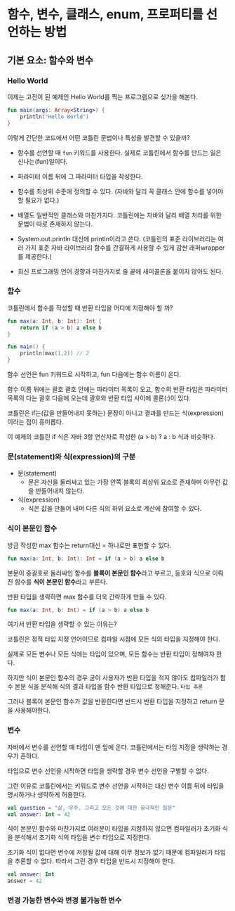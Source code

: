# 함수, 변수, 클래스, enum, 프로퍼티를 선언하는 방법

## 기본 요소: 함수와 변수

### Hello World

이제는 고전이 된 예제인 Hello World를 찍는 프로그램으로 싲가을 해본다.

```kt
fun main(args: Array<String>) {
    println("Hello World")
}
```

이렇게 간단한 코드에서 어떤 코틀린 문법이나 특성을 발견할 수 있을까?

- 함수를 선언할 때 `fun` 키워드를 사용한다. 실제로 코틀린에서 함수를 만드는 일은 신나는(fun)일이다.

- 파라미터 이름 뒤에 그 파라미터 타입을 작성한다.
- 함수를 최상위 수준에 정의할 수 있다. (자바와 달리 꼭 클래스 안에 함수를 넣어야 할 필요가 없다.)
- 배열도 일반적인 클래스와 마찬가지다. 코틀린에는 자바와 달리 배열 처리를 위한 문법이 따로 존재하지 않는다.
- System.out.println 대신에 println이라고 쓴다. (코틀린의 표준 라이브러리는 여러 가지 표준 자바 라이브러리 함수를 간결하게 사용할 수 있게 감싼 래퍼wrapper를 제공한다.)
- 최신 프로그래밍 언어 경향과 마찬가지로 줄 끝에 새미콜론을 붙이지 않아도 된다.

### 함수

코틀린에서 함수를 작성할 때 반환 타입을 어디에 지정해야 할 까?

```kt
fun max(a: Int, b: Int): Int {
    return if (a > b) a else b
}

fun main() {
    println(max(1,2)) // 2
}
```

함수 선언은 fun 키워드로 시작하고, fun 다음에는 함수 이름이 온다.
  
함수 이름 뒤에는 괄호 괄호 안에는 파라미터 목록이 오고, 함수의 반환 타입은 파라미터 목록의 다는 괄호 다음에 오는데 괄호와 반환 타입 사이에 콜론(:)이 있다.
  
코틀린은 if는(값을 만들어내지 못하는) 문장이 아니고 결과를 만드는 식(expression)이라는 점이 흥미롭다.
  
이 예제의 코틀린 if 식은 자바 3항 연산자로 작성한 (a > b) ? a : b 식과 비슷하다.

### 문(statement)와 식(expression)의 구분

- 문(statement)
  - 문은 자신을 둘러싸고 있는 가장 안쪽 블록의 최상위 요소로 존재하며 아무런 값을 만들어내지 않는다.
- 식(expression)
  - 식은 값을 만들어 내며 다른 식의 하위 요소로 계산에 참여할 수 있다.

### 식이 본문인 함수

방금 작성한 max 함수는 return대신 = 하나로만 표현할 수 있다.

```kt
fun max(a: Int, b: Int): Int = if (a > b) a else b
```

본문이 중괄호로 둘러싸인 함수를 **블록이 본문인 함수**라고 부르고, 등호와 식으로 이뤄진 함수를 **식이 본문인 함수**라고 부른다.
  
반환 타입을 생략하면 max 함수를 더욱 간략하게 만들 수 있다.

```kt
fun max(a: Int, b: Int) = if (a > b) a else b
```

여기서 반환 타입을 생략할 수 있는 이유는?   
  
코틀린은 정적 타입 지정 언어이므로 컴파일 시점에 모든 식의 타입을 지정해야 한다.
  
실제로 모든 변수나 모든 식에는 타입이 있으며, 모든 함수는 반환 타입이 정해여쟈 한다. 
  
하지만 식이 본문인 함수의 경우 굳이 사용자가 반환 타입을 적지 않아도 컴파일러가 함수 본문 식을 분석해 식의 결과 타입을 함수 반환 타입으로 정해준다. `타입 추론`
  
그러나 블록이 본문인 함수가 값을 반환한다면 반드시 반환 타입을 지정하고 return 문을 사용해야한다.

### 변수
자바에서 변수를 선언할 때 타입이 맨 앞에 온다. 코틀린에서는 타입 지정을 생략하는 경우가 흔하다.
  
타입으로 변수 선언을 시작하면 타입을 생략할 경우 변수 선언을 구별할 수 없다.
  
그런 이유로 코틀린에서는 키워드로 변수 선언을 시작하는 대신 변수 이름 뒤에 타입을 명시하거나 생략하게 허용한다.

```kt
val question = "삶, 우주, 그리고 모든 것에 대한 궁극적인 질문"
val answer: Int = 42
```

식이 본문인 함수와 마찬가지로 여러분이 타입을 지정하지 않으면 컴파일러가 초기화 식을 분석해서 초기화 식의 타입을 변수 타입으로 지정한다.
  
초기화 식이 없다면 변수에 저장될 값에 대해 아무 정보가 없기 때문에 컴파일러가 타입을 추론할 수 없다. 따라서 그런 경우 타입을 반드시 지정해야 한다.

```kt
val answer: Int
answer = 42
```

### 변경 가능한 변수와 변경 불가능한 변수